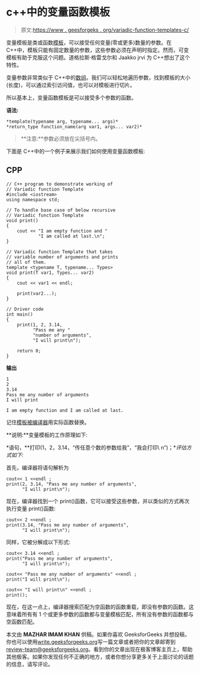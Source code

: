 # c++中的变量函数模板

> 原文:[https://www . geesforgeks . org/variadic-function-templates-c/](https://www.geeksforgeeks.org/variadic-function-templates-c/)

变量模板是类或函数[模板](https://www.geeksforgeeks.org/templates-cpp/)，可以接受任何变量(零或更多)数量的参数。在 C++中，模板只能有固定数量的参数，这些参数必须在声明时指定。然而，可变模板有助于克服这个问题。道格拉斯·格雷戈尔和 Jaakko jrvi 为 C++想出了这个特性。

变量参数非常类似于 C++中的[数组](https://www.geeksforgeeks.org/arrays-in-c-cpp/)。我们可以轻松地遍历参数，找到模板的大小(长度)，可以通过索引访问值，也可以对模板进行切片。

所以基本上，变量函数模板是可以接受多个参数的函数。

**语法:**

```
*template(typename arg, typename... args)*
*return_type function_name(arg var1, args... var2)*
```

> **注意:**参数必须放在尖括号内。

下面是 C++中的一个例子来展示我们如何使用变量函数模板:

## CPP

```
// C++ program to demonstrate working of
// Variadic function Template
#include <iostream>
using namespace std;

// To handle base case of below recursive
// Variadic function Template
void print()
{
    cout << "I am empty function and "
            "I am called at last.\n";
}

// Variadic function Template that takes
// variable number of arguments and prints
// all of them.
template <typename T, typename... Types>
void print(T var1, Types... var2)
{
    cout << var1 << endl;

    print(var2...);
}

// Driver code
int main()
{
    print(1, 2, 3.14,
          "Pass me any "
          "number of arguments",
          "I will print\n");

    return 0;
}
```

**输出**

```
1
2
3.14
Pass me any number of arguments
I will print

I am empty function and I am called at last.
```

记住[模板被编译器](https://www.geeksforgeeks.org/templates-cpp/)用实际函数替换。

**说明:**变量模板的工作原理如下:

*语句，**打印(1，2，3.14，“传任意个数的参数给我”，“我会打印\ n”)；**评估方式如下:*

首先，编译器将语句解析为

```
cout<< 1 <<endl ;
print(2, 3.14, "Pass me any number of arguments", 
      "I will print\n");
```

现在，编译器找到一个 print()函数，它可以接受这些参数，并以类似的方式再次执行变量 print()函数:

```
cout<< 2 <<endl ;
print(3.14, "Pass me any number of arguments", 
      "I will print\n");
```

同样，它被分解成以下形式:

```
cout<< 3.14 <<endl ;
print("Pass me any number of arguments", 
      "I will print\n");
```

```
cout<< "Pass me any number of arguments" <<endl ;
print("I will print\n");
```

```
cout<< "I will print\n" <<endl ;
print();
```

现在，在这一点上，编译器搜索匹配为空函数的函数重载，即没有参数的函数。这意味着所有有 1 个或更多参数的函数都与变量模板匹配，所有没有参数的函数都与空函数匹配。

本文由 **MAZHAR IMAM KHAN** 供稿。如果你喜欢 GeeksforGeeks 并想投稿，你也可以使用[write.geeksforgeeks.org](http://www.write.geeksforgeeks.org)写一篇文章或者把你的文章邮寄到 review-team@geeksforgeeks.org。看到你的文章出现在极客博客主页上，帮助其他极客。如果你发现任何不正确的地方，或者你想分享更多关于上面讨论的话题的信息，请写评论。
